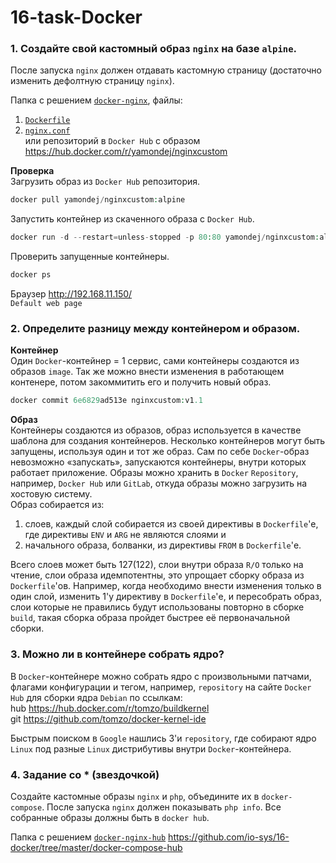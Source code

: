 # 16-task-Docker


### 1. Создайте свой кастомный образ `nginx` на базе `alpine`. 
После запуска `nginx` должен отдавать кастомную страницу (достаточно изменить дефолтную страницу `nginx`).  

Папка с решением [`docker-nginx`](https://github.com/io-sys/16-docker/tree/master/docker-nginx), файлы:
1. [`Dockerfile`](https://github.com/io-sys/16-docker/blob/master/docker-nginx/Dockerfile)
2. [`nginx.conf`](https://github.com/io-sys/16-docker/blob/master/docker-nginx/nginx.conf)  
или репозиторий в `Docker Hub` с образом https://hub.docker.com/r/yamondej/nginxcustom  

__Проверка__  
Загрузить образ из `Docker Hub` репозитория.  
```php
docker pull yamondej/nginxcustom:alpine
```  
Запустить контейнер из скаченного образа с `Docker Hub`.  
```php
docker run -d --restart=unless-stopped -p 80:80 yamondej/nginxcustom:alpine
```
Проверить запущенные контейнеры.  
```php
docker ps
```
Браузер http://192.168.11.150/  
`Default web page`


### 2. Определите разницу между контейнером и образом.
__Контейнер__  
Один `Docker`-контейнер = 1 сервис, сами контейнеры создаются из образов `image`. Так же можно внести изменения в работающем контенере, потом закоммитить его и получить новый образ.
```php
docker commit 6e6829ad513e nginxcustom:v1.1
```

__Образ__  
Контейнеры создаются из образов, образ используется в качестве шаблона для создания контейнеров. Несколько контейнеров могут быть запущены, используя один и тот же образ.
Сам по себе `Docker`-образ невозможно «запускать», запускаются контейнеры, внутри которых работает приложение. Образы можно хранить в `Docker` `Repository`, например, `Docker Hub` или `GitLab`, откуда образы можно загрузить на хостовую систему.  
Образ собирается из:  
  1) слоев, каждый слой собирается из своей директивы в `Dockerfile`'е, где директивы `ENV` и `ARG` не являются слоями и  
  2) начального образа, болванки, из директивы `FROM` в `Dockerfile`'е.  

Всего слоев может быть 127(122), слои внутри образа `R/O` только на чтение, слои образа идемпотентны, это упрощает сборку образа из `Dockerfile`'ов. Например,  когда необходимо внести изменения только в один слой, изменить 1'у директиву в `Dockerfile`'е, и пересобрать образ, слои которые не правились будут использованы повторно в сборке `build`, такая сборка образа пройдет быстрее её первоначальной сборки.

### 3. Можно ли в контейнере собрать ядро?  
В `Docker`-контейнере можно собрать ядро с произвольными патчами, флагами конфигурации и тегом, например, `repository` на сайте `Docker Hub` для сборки ядра `Debian` по ссылкам:  
hub https://hub.docker.com/r/tomzo/buildkernel  
git https://github.com/tomzo/docker-kernel-ide  
  
Быстрым поиском в `Google` нашлись 3'и `repository`, где собирают ядро `Linux` под разные `Linux` дистрибутивы внутри `Docker`-контейнера.

### 4. Задание со * (звездочкой) 
Создайте кастомные образы `nginx` и `php`, объедините их в `docker-compose`. 
После запуска `nginx` должен показывать `php info`. 
Все собранные образы должны быть в `docker hub`.

Папка с решением [`docker-nginx-hub`](https://github.com/io-sys/16-docker/tree/master/docker-compose-hub) https://github.com/io-sys/16-docker/tree/master/docker-compose-hub
